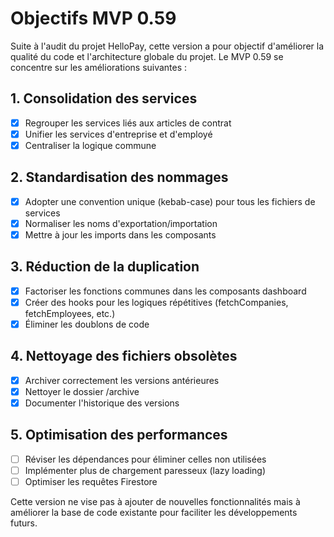# Objectifs MVP 0.59

Suite à l'audit du projet HelloPay, cette version a pour objectif d'améliorer la qualité du code et l'architecture globale du projet. Le MVP 0.59 se concentre sur les améliorations suivantes :

## 1. Consolidation des services

- [x] Regrouper les services liés aux articles de contrat
- [x] Unifier les services d'entreprise et d'employé
- [x] Centraliser la logique commune

## 2. Standardisation des nommages

- [x] Adopter une convention unique (kebab-case) pour tous les fichiers de services
- [x] Normaliser les noms d'exportation/importation
- [x] Mettre à jour les imports dans les composants

## 3. Réduction de la duplication

- [x] Factoriser les fonctions communes dans les composants dashboard
- [x] Créer des hooks pour les logiques répétitives (fetchCompanies, fetchEmployees, etc.)
- [x] Éliminer les doublons de code

## 4. Nettoyage des fichiers obsolètes

- [x] Archiver correctement les versions antérieures
- [x] Nettoyer le dossier /archive
- [x] Documenter l'historique des versions

## 5. Optimisation des performances

- [ ] Réviser les dépendances pour éliminer celles non utilisées
- [ ] Implémenter plus de chargement paresseux (lazy loading)
- [ ] Optimiser les requêtes Firestore

Cette version ne vise pas à ajouter de nouvelles fonctionnalités mais à améliorer la base de code existante pour faciliter les développements futurs. 